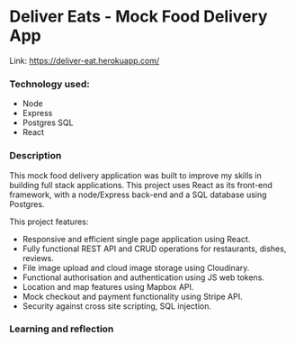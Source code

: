 # Deliver Eats - Mock Food Delivery App 

Link: https://deliver-eat.herokuapp.com/

### Technology used:

- Node
- Express
- Postgres SQL
- React

### Description

This mock food delivery application was built to improve my skills in building full stack applications.
This project uses React as its front-end framework, with a node/Express back-end and a SQL database using Postgres.

This project features:

- Responsive and efficient single page application using React.
- Fully functional REST API and CRUD operations for restaurants, dishes, reviews.
- File image upload and cloud image storage using Cloudinary.
- Functional authorisation and authentication using JS web tokens. 
- Location and map features using Mapbox API.
- Mock checkout and payment functionality using Stripe API.
- Security against cross site scripting, SQL injection.

### Learning and reflection




